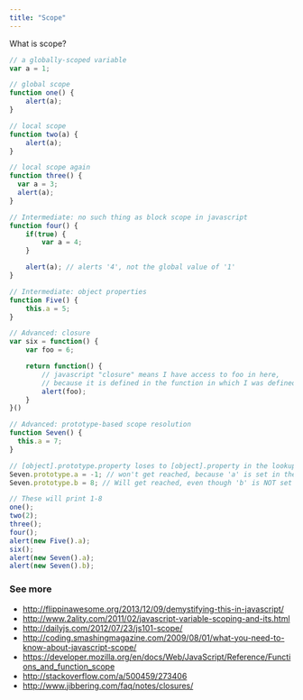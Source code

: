 ```yaml
---
title: "Scope"
---
```


What is scope?

```js
// a globally-scoped variable
var a = 1;

// global scope
function one() {
    alert(a);
}

// local scope
function two(a) {
    alert(a);
}

// local scope again
function three() {
  var a = 3;
  alert(a);
}

// Intermediate: no such thing as block scope in javascript
function four() {
    if(true) {
        var a = 4;
    }

    alert(a); // alerts '4', not the global value of '1'
}

// Intermediate: object properties
function Five() {
    this.a = 5;
}

// Advanced: closure
var six = function() {
    var foo = 6;

    return function() {
        // javascript "closure" means I have access to foo in here,
        // because it is defined in the function in which I was defined.
        alert(foo);
    }
}()

// Advanced: prototype-based scope resolution
function Seven() {
  this.a = 7;
}

// [object].prototype.property loses to [object].property in the lookup chain
Seven.prototype.a = -1; // won't get reached, because 'a' is set in the constructor above.
Seven.prototype.b = 8; // Will get reached, even though 'b' is NOT set in the constructor.

// These will print 1-8
one();
two(2);
three();
four();
alert(new Five().a);
six();
alert(new Seven().a);
alert(new Seven().b);
```


### See more

- http://flippinawesome.org/2013/12/09/demystifying-this-in-javascript/
- http://www.2ality.com/2011/02/javascript-variable-scoping-and-its.html
- http://dailyjs.com/2012/07/23/js101-scope/
- http://coding.smashingmagazine.com/2009/08/01/what-you-need-to-know-about-javascript-scope/
- https://developer.mozilla.org/en/docs/Web/JavaScript/Reference/Functions_and_function_scope
- http://stackoverflow.com/a/500459/273406
- http://www.jibbering.com/faq/notes/closures/
